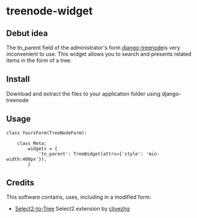 # treenode-widget
## Debut idea
The tn_parent field of the administrator's form [django-treenode](https://github.com/fabiocaccamo/django-treenode)is very inconvenient to use. This widget allows you to search and presents related items in the form of a tree.

## Install
Download and extract the files to your application folder using django-treenode

## Usage

```
class YoursForm(TreeNodeForm):

    class Meta:
        widgets = {
            'tn_parent': TreeWidget(attrs={'style': 'min-width:400px'}),
        }
```

## Credits
This software contains, uses, including in a modified form:
*  [Select2-to-Tree](https://github.com/clivezhg/select2-to-tree) Select2 extension by [clivezhg](https://github.com/clivezhg)

